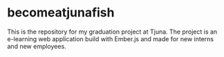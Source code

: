 becomeatjunafish
================

This is the repository for my graduation project at Tjuna. The project is an e-learning web application build with Ember.js and made for new interns and new employees. 
